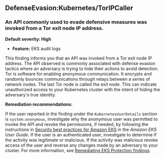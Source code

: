 DefenseEvasion:Kubernetes/TorIPCaller
-------------------------------------


### An API commonly used to evade defensive measures was invoked from a Tor exit node IP address.


**Default severity: High**


 * **Feature:** EKS audit logs

This finding informs you that an API was invoked from a Tor exit node IP address. The API observed is commonly associated with defense evasion tactics where an adversary is trying to hide their actions to avoid detection. Tor is software for enabling anonymous communication. It encrypts and randomly bounces communications through relays between a series of network nodes. The last Tor node is called the exit node. This can indicate unauthorized access to your Kubernetes cluster with the intent of hiding the adversary's true identity. 


**Remediation recommendations:**


If the user reported in the finding under the `KubernetesUserDetails` section is `system:anonymous`, investigate why the anonymous user was permitted to invoke the API and revoke the permissions, if needed, by following the instructions in [Security best practices for Amazon EKS](https://docs.aws.amazon.com/eks/latest/userguide/security-best-practices.html) in the *Amazon EKS User Guide*. If the user is an authenticated user, investigate to determine if the activity was legitimate or malicious. If the activity was malicious revoke access of the user and reverse any changes made by an adversary to your cluster. For more information, see [Remediating EKS Protection findings](./guardduty-remediate-kubernetes.html).

